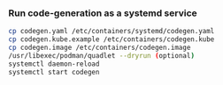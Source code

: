 ### Run code-generation as a systemd service

```bash
cp codegen.yaml /etc/containers/systemd/codegen.yaml
cp codegen.kube.example /etc/containers/codegen.kube
cp codegen.image /etc/containers/codegen.image
/usr/libexec/podman/quadlet --dryrun (optional)
systemctl daemon-reload
systemctl start codegen
```
